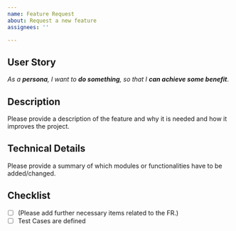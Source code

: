 ```yaml
---
name: Feature Request
about: Request a new feature
assignees: ''

---
```


## User Story
_As a **persona**,
I want to **do something**,
so that I **can achieve some benefit**_.

## Description
Please provide a description of the feature and why it is needed and how it improves the project.

## Technical Details
Please provide a summary of which modules or functionalities have to be added/changed.

## Checklist
- [ ] (Please add further necessary items related to the FR.)
- [ ] Test Cases are defined
